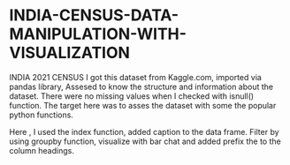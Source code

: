 # INDIA-CENSUS-DATA-MANIPULATION-WITH-VISUALIZATION

INDIA 2021 CENSUS
I got this dataset from Kaggle.com, imported via pandas library, Assesed to know the structure and information about the dataset. There were no missing values when I checked with isnull() function. The target here was to asses the dataset with some the popular python functions. 


Here , I used the index function, added caption to the data frame. Filter by using groupby function, visualize with bar chat and  added prefix the to the  column headings.

